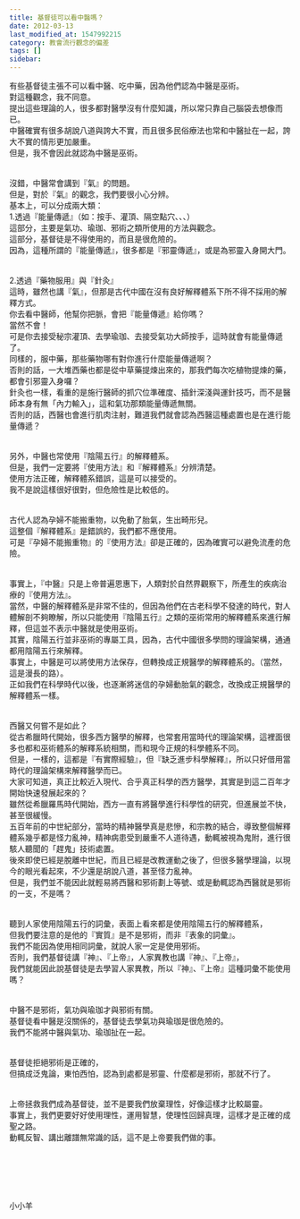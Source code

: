 ```yaml
---
title: 基督徒可以看中醫嗎？
date: 2012-03-13
last_modified_at: 1547992215
category: 教會流行觀念的偏差
tags: []
sidebar: 
---
```


<p>有些基督徒主張不可以看中醫、吃中藥，因為他們認為中醫是巫術。<br/>對這種觀念，我不同意。<br/>提出這些理論的人，很多都對醫學沒有什麼知識，所以常只靠自己腦袋去想像而已。<br/><!--more-->中醫確實有很多胡說八道與誇大不實，而且很多民俗療法也常和中醫扯在一起，誇大不實的情形更加嚴重。<br/>但是，我不會因此就認為中醫是巫術。<br/> <br/><br/>沒錯，中醫常會講到『氣』的問題。<br/>但是，對於『氣』的觀念，我們要很小心分辨。<br/>基本上，可以分成兩大類：<br/>1.透過『能量傳遞』（如：按手、灌頂、隔空點穴、、、）<br/>這部分，主要是氣功、瑜珈、邪術之類所使用的方法與觀念。<br/>這部分，基督徒是不得使用的，而且是很危險的。<br/>因為，這種所謂的『能量傳遞』，很多都是『邪靈傳遞』，或是為邪靈入身開大門。<br/> <br/><br/>2.透過『藥物服用』與『針灸』<br/>這時，雖然也講『氣』，但那是古代中國在沒有良好解釋體系下所不得不採用的解釋方式。<br/>你去看中醫師，他幫你把脈，會把『能量傳遞』給你嗎？<br/>當然不會！<br/>可是你去接受秘宗灌頂、去學瑜珈、去接受氣功大師按手，這時就會有能量傳遞了。<br/>同樣的，服中藥，那些藥物哪有對你進行什麼能量傳遞啊？<br/>否則的話，一大堆西藥也都是從中草藥提煉出來的，那我們每次吃植物提煉的藥，都會引邪靈入身囉？<br/>針灸也一樣，看重的是施行醫師的抓穴位準確度、插針深淺與運針技巧，而不是醫師本身有無「內力輸入」，這和氣功那類能量傳遞無關。<br/>否則的話，西醫也會進行肌肉注射，難道我們就會認為西醫這種處置也是在進行能量傳遞？<br/><br/> <br/>另外，中醫也常使用『陰陽五行』的解釋體系。<br/>但是，我們一定要將『使用方法』和『解釋體系』分辨清楚。<br/>使用方法正確，解釋體系錯誤，這是可以接受的。<br/>我不是說這樣很好很對，但危險性是比較低的。<br/> <br/><br/>古代人認為孕婦不能搬重物，以免動了胎氣，生出畸形兒。<br/>這整個『解釋體系』是錯誤的，我們都不應使用。<br/>可是『孕婦不能搬重物』的『使用方法』卻是正確的，因為確實可以避免流產的危險。<br/> <br/><br/>事實上，『中醫』只是上帝普遍恩惠下，人類對於自然界觀察下，所產生的疾病治療的『使用方法』。<br/>當然，中醫的解釋體系是非常不佳的，但因為他們在古老科學不發達的時代，對人體解剖不夠瞭解，所以只能使用『陰陽五行』之類的巫術常用的解釋體系來進行解釋，但這並不表示中醫就是使用巫術。<br/>其實，陰陽五行並非巫術的專屬工具，因為，古代中國很多學問的理論架構，通通都用陰陽五行來解釋。<br/>事實上，中醫是可以將使用方法保存，但轉換成正規醫學的解釋體系的。（當然，這是漫長的路）。<br/>正如我們在科學時代以後，也逐漸將迷信的孕婦動胎氣的觀念，改換成正規醫學的解釋體系一樣。<br/> <br/><br/>西醫又何嘗不是如此？<br/>從古希臘時代開始，很多西方醫學的解釋，也常套用當時代的理論架構，這裡面很多也都和巫術體系的解釋系統相關，而和現今正規的科學體系不同。<br/>但是，一樣的，這都是『有實際經驗』，但『缺乏進步科學解釋』，所以只好借用當時代的理論架構來解釋醫學而已。<br/>大家可知道，真正比較近入現代、合乎真正科學的西方醫學，其實是到這二百年才開始快速發展起來的？<br/>雖然從希臘羅馬時代開始，西方一直有將醫學進行科學性的研究，但進展並不快，甚至很緩慢。<br/>五百年前的中世紀部分，當時的精神醫學真是悲慘，和宗教的結合，導致整個解釋體系幾乎都是怪力亂神，精神病患受到嚴重不人道待遇，動輒被視為鬼附，進行很駭人聽聞的「趕鬼」技術處置。<br/>後來即使已經是脫離中世紀，而且已經是改教運動之後了，但很多醫學理論，以現今的眼光看起來，不少還是胡說八道，甚至怪力亂神。<br/>但是，我們並不能因此就輕易將西醫和邪術劃上等號、或是動輒認為西醫就是邪術的一支，不是嗎？<br/><br/><br/>聽到人家使用陰陽五行的詞彙，表面上看來都是使用陰陽五行的解釋體系，<br/>但我們要注意的是他的『實質』是不是邪術，而非『表象的詞彙』。<br/>我們不能因為使用相同詞彙，就說人家一定是使用邪術。<br/>否則，我們基督徒講『神』、『上帝』，人家異教也講『神』、『上帝』，<br/>我們就能因此說基督徒是去學習人家異教，所以『神』、『上帝』這種詞彙不能使用嗎？<br/> <br/><br/>中醫不是邪術，氣功與瑜珈才與邪術有關。<br/> 基督徒看中醫是沒關係的，基督徒去學氣功與瑜珈是很危險的。<br/>我們不能將中醫與氣功、瑜珈扯在一起。<br/><br/><br/>基督徒拒絕邪術是正確的，<br/>但搞成泛鬼論，東怕西怕，認為到處都是邪靈、什麼都是邪術，那就不行了。<br/><br/><br/>上帝拯救我們成為基督徒，並不是要我們放棄理性，好像這樣才比較屬靈。<br/>事實上，我們更要好好使用理性，運用智慧，使理性回歸真理，這樣才是正確的成聖之路。<br/>動輒反智、講出離譜無常識的話，這不是上帝要我們做的事。<br/><br/><br/><br/><br/><br/><br/>小小羊<br/><br/><br/><br/><br/><br/>
</p>